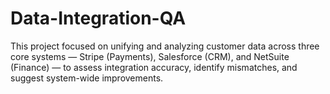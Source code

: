 # Data-Integration-QA
This project focused on unifying and analyzing customer data across three core systems — Stripe (Payments), Salesforce (CRM), and NetSuite (Finance) — to assess integration accuracy, identify mismatches, and suggest system-wide improvements.
